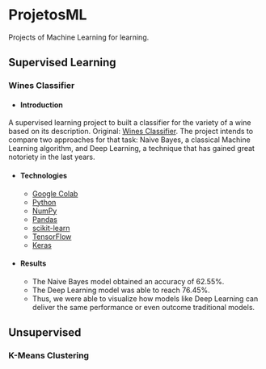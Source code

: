 # ProjetosML

Projects of Machine Learning for learning.

## Supervised Learning

### Wines Classifier

- #### Introduction
A supervised learning project to built a classifier for the variety of a wine based on its description. Original: [Wines Classifier](https://www.toptal.com/machine-learning/nlp-tutorial-text-classification). The project intends to compare two approaches for that task: Naive Bayes, a classical Machine Learning algorithm, and Deep Learning, a technique that has gained great notoriety in the last years.

- #### Technologies
  - [Google Colab](https://colab.research.google.com/)
  - [Python](https://www.python.org/)
  - [NumPy](https://numpy.org/)
  - [Pandas](https://pandas.pydata.org/)
  - [scikit-learn](https://scikit-learn.org/stable/)
  - [TensorFlow](https://www.tensorflow.org/?hl=pt-br)
  - [Keras](https://keras.io/)

- #### Results
  - The Naive Bayes model obtained an accuracy of 62.55%.
  - The Deep Learning model was able to reach 76.45%.
  - Thus, we were able to visualize how models like Deep Learning can deliver the same performance or even outcome traditional models.

## Unsupervised

### K-Means Clustering
